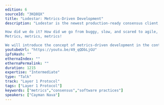 ```yaml
---
edition: 6
sourceId: "3KQ8QX"
title: "Lodestar: Metrics-Driven Development"
description: "Lodestar is the newest production-ready consensus client, written entirely in TypeScript.

How did we do it? How did we go from buggy, slow, and scared to agile, confident chads?
Metrics, metrics, metrics!

We will introduce the concept of metrics-driven development in the context of blockchain node development and give fun examples where metrics saved our hide, time and time again."
youtubeUrl: "https://youtu.be/49_qQDbLjGU"
ipfsHash: ""
ethernaIndex: ""
ethernaPermalink: ""
duration: 1215
expertise: "Intermediate"
type: "Talk"
track: "Layer 1 Protocol"
tags: ["Layer 1 Protocol"]
keywords: ["metrics","consensus","software practices"]
speakers: ["Cayman Nava"]
---
```

